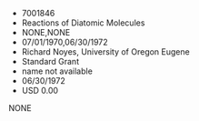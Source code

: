 * 7001846
* Reactions of Diatomic Molecules
* NONE,NONE
* 07/01/1970,06/30/1972
* Richard Noyes, University of Oregon Eugene
* Standard Grant
* name not available
* 06/30/1972
* USD 0.00

NONE